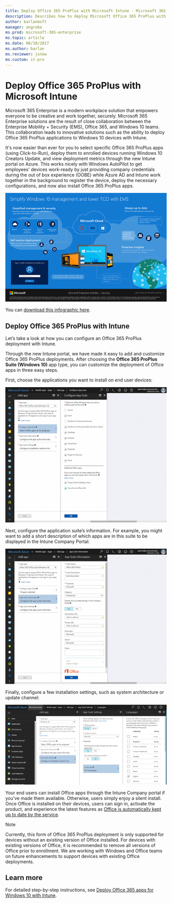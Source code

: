```yaml
---
title: Deploy Office 365 ProPlus with Microsoft Intune - Microsoft 365 Enterprise | Microsoft Docs
description: Describes how to deploy Microsoft Office 365 ProPlus with Microsoft Intune.
author: barlanmsft
manager: angrobe
ms.prod: microsoft-365-enterprise
ms.topic: article
ms.date: 08/10/2017
ms.author: barlan
ms.reviewer: jsnow
ms.custom: it-pro
---
```


# Deploy Office 365 ProPlus with Microsoft Intune
Microsoft 365 Enterprise is a modern workplace solution that empowers everyone to be creative and work together, securely. Microsoft 365 Enterprise solutions are the result of close collaboration between the Enterprise Mobility + Security (EMS), Office 365, and Windows 10 teams. This collaboration leads to innovative solutions such as the ability to deploy Office 365 ProPlus applications to Windows 10 devices with Intune.

It's now easier than ever for you to select specific Office 365 ProPlus apps (using Click-to-Run), deploy them to enrolled devices running Windows 10 Creators Update, and view deployment metrics through the new Intune portal on Azure. This works nicely with Windows AutoPilot to get employees' devices work-ready by just providing company credentials during the out of box experience (OOBE) while Azure AD and Intune work together in the background to register the device, deploy the necessary configurations, and now also install Office 365 ProPlus apps.

![Simplify Windows 10 management and lower TCO with EMS](./media/deploy-office-proplus-intune/windows-10-management-ems.png)

You can [download this infographic here](https://gallery.technet.microsoft.com/Infographic-Simplify-37e77674).

## Deploy Office 365 ProPlus with Intune
Let’s take a look at how you can configure an Office 365 ProPlus deployment with Intune.

Through the new Intune portal, we have made it easy to add and customize Office 365 ProPlus deployments. After choosing the **Office 365 ProPlus Suite (Windows 10)** app type, you can customize the deployment of Office apps in three easy steps.

First, choose the applications you want to install on end user devices:

![Choose applications to deploy](./media/deploy-office-proplus-intune/Configure-App-Suite.png)

Next, configure the application suite’s information. For example, you might want to add a short description of which apps are in this suite to be displayed in the Intune Company Portal:

![Configure application suite information](./media/deploy-office-proplus-intune/App-Suite-Information.png)

Finally, configure a few installation settings, such as system architecture or update channel:

![Configure installation settings](./media/deploy-office-proplus-intune/App-Suite-Settings.png)

Your end users can install Office apps through the Intune Company portal if you’ve made them available. Otherwise, users simply enjoy a silent install. Once Office is installed on their devices, users can sign in, activate the product, and experience the latest features as [Office is automatically kept up to date  by the service](https://support.office.com/article/Overview-of-update-channels-for-Office-365-ProPlus-9ccf0f13-28ff-4975-9bd2-7e4ea2fefef4).

> [!NOTE]
> Currently, this form of Office 365 ProPlus deployment is only supported for devices without an existing version of Office installed. For devices with existing versions of Office, it is recommended to remove all versions of Office prior to enrollment. We are working with Windows and Office teams on future enhancements to support devices with existing Office deployments.

## Learn more
For detailed step-by-step instructions, see [Deploy Office 365 apps for Windows 10 with Intune](https://docs.microsoft.com/intune/apps-add-office365).

